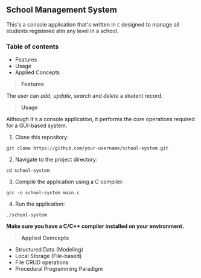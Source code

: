 ## School Management System

This's a console application that's written in `C` designed to manage all students registered atin any level in a school.

### Table of contents
- Features
- Usage
- Applied Concepts

>**Features**

The user can *add*, *update*, *search* and *delete* a student record.

>**Usage**

Although it's a console application, it performs the core operations required for a GUI-based system.

1. Clone this repository:
```
git clone https://github.com/your-username/school-system.git
```

2. Navigate to the project directory:
```
cd school-system
```

3. Compile the application using a C compiler:
```
gcc -o school-system main.c
```

4. Run the application:
```
./school-system
```

**Make sure you have a C/C++ compiler installed on your environment.**


>**Applied Comcepts**

- Structured Data (Modeling)
- Local Storage (File-based)
- File CRUD operations
- Procedural Programming Paradigm
